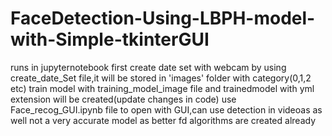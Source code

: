 # FaceDetection-Using-LBPH-model-with-Simple-tkinterGUI
runs in jupyternotebook
first create date set with webcam by using create_date_Set file,it will be stored in 'images' folder with category(0,1,2 etc)
train model with training_model_image file and trainedmodel with yml extension will be created(update changes in code)
use Face_recog_GUI.ipynb file to open with GUI,can use detection in videoas as well
not a very accurate model as better fd algorithms are created already



